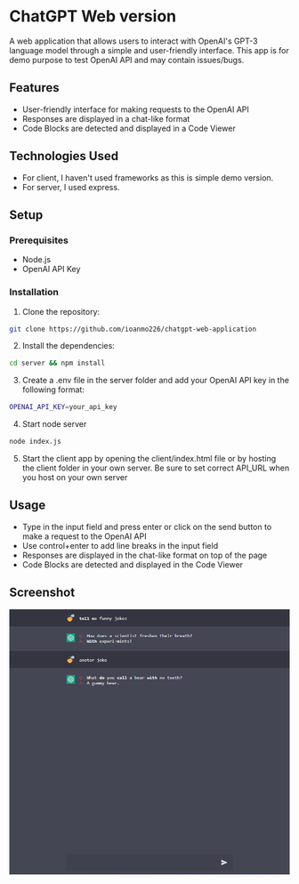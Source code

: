# ChatGPT Web version

A web application that allows users to interact with OpenAI's GPT-3 language model through a simple and user-friendly interface.
This app is for demo purpose to test OpenAI API and may contain issues/bugs.

## Features
- User-friendly interface for making requests to the OpenAI API
- Responses are displayed in a chat-like format
- Code Blocks are detected and displayed in a Code Viewer

## Technologies Used
- For client, I haven't used frameworks as this is simple demo version.
- For server, I used express.

## Setup
### Prerequisites
- Node.js
- OpenAI API Key
### Installation
1. Clone the repository:
```sh
git clone https://github.com/ioanmo226/chatgpt-web-application
```
2. Install the dependencies:
```sh
cd server && npm install
```
3. Create a .env file in the server folder and add your OpenAI API key in the following format:
```sh
OPENAI_API_KEY=your_api_key
```
4. Start node server
```sh
node index.js
```
5. Start the client app by opening the client/index.html file or by hosting the client folder in your own server.
Be sure to set correct API_URL when you host on your own server

## Usage
- Type in the input field and press enter or click on the send button to make a request to the OpenAI API
- Use control+enter to add line breaks in the input field
- Responses are displayed in the chat-like format on top of the page
- Code Blocks are detected and displayed in the Code Viewer

## Screenshot
![Demo image](/client/assets/img/demo.png)

